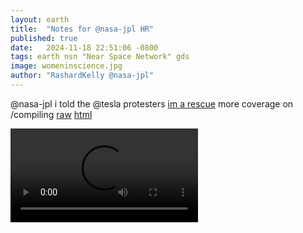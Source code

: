 ```yaml
---
layout: earth
title:  "Notes for @nasa-jpl HR"
published: true
date:   2024-11-18 22:51:06 -0800
tags: earth nsn "Near Space Network" gds 
image: womeninscience.jpg
author: "RashardKelly @nasa-jpl"
---
```



@nasa-jpl i told the @tesla protesters [im a rescue](https://www.facebook.com/CaptainOfJoy/posts/pfbid0yR3CVVro8d6niFWN6Sfuycxc5HzCsvR2GPRU6edxjLNj5aodLoH97URj7rUxgDil) more coverage on /compiling [raw](https://raw.githubusercontent.com/ThakaRashard/rashardmro/refs/heads/master/_posts/2025-03-31-tesla.md) [html](https://thakarashard.github.io/rashardmro/2025/03/31/tesla.html)

<video  controls >
  <source src="https://ia802906.us.archive.org/4/items/download_6287_1754168541/VID_20250803_182611.mp4" type="video/mp4" />
  
  Your browser does not support the video tag.
</video>

<img alt="@nasa-jpl im on, its still helpdesk" src="https://github.com/user-attachments/assets/aa9f59d6-f2bd-46c1-906d-b2d64114c743" />

@newshour [on fb](https://www.facebook.com/permalink.php?story_fbid=pfbid02Mj2X3YrESdYmnHSSHkNUwmLzxTd9bCztmenFWMQFg8he8Z6kzAUQpFSp5AK4aAxel&id=100084464911565)
<iframe src="https://www.facebook.com/plugins/post.php?href=https%3A%2F%2Fwww.facebook.com%2Fpermalink.php%3Fstory_fbid%3Dpfbid02r9E2tyfoZFwGahgRTDQBNsYzdWoMkJaWUA3xRQRQszUVR7XfWK2onAvTLhXkEMoUl%26id%3D100084464911565&show_text=true&width=500" width="500" height="535" style="border:none;overflow:hidden" scrolling="no" frameborder="0" allowfullscreen="true" allow="autoplay; clipboard-write; encrypted-media; picture-in-picture; web-share"></iframe>

<iframe src="https://www.facebook.com/plugins/post.php?href=https%3A%2F%2Fwww.facebook.com%2Fpermalink.php%3Fstory_fbid%3Dpfbid02aGhCfveaAsNhkJfET6aauXstEDGgGyNxBmF3dQJeKyhnACUNQraGfAVCNFZ564c8l%26id%3D100084464911565&show_text=true&width=500" width="500" height="516" style="border:none;overflow:hidden" scrolling="no" frameborder="0" allowfullscreen="true" allow="autoplay; clipboard-write; encrypted-media; picture-in-picture; web-share"></iframe>

[@nasa-jpl @cityoflosangles Veronica/Janet/Karen/Laurie](https://rashardmro.tumblr.com/post/789538237412687872/long-beach-20515424688activeyour-current) this is my work log for [thakarashard.github.io](https://thakarashard.github.io/) i have a blank year because i was using the account [ricothaka](https://archive.org/details/screen-recording-2025-05-10-11.47.48-am) to work from 
@podaac i have the evidence vid that i was working here [ricothaka on x . . .- archive.org](https://archive.org/details/screen-recording-2025-05-10-11.47.48-am)

<img alt="image" src="https://github.com/user-attachments/assets/88c09bfe-0596-4022-9b36-2d0f07424e6d" />

<img  alt="468326575-88c09bfe-0596-4022-9b36-2d0f07424e6d" src="https://github.com/user-attachments/assets/2215733b-c77b-4286-9032-1dced8216834" />

 <div class="tumblr-post" data-href="https://embed.tumblr.com/embed/post/w1-4nQbFNq_M02iOR1eYKg/789538237412687872" data-did="b646041a66ccd8a110d8b56304b033786d760594"><a href="https://rashardmro.tumblr.com/post/789538237412687872/long-beach-20515424688activeyour-current">https://rashardmro.tumblr.com/post/789538237412687872/long-beach-20515424688activeyour-current</a></div>  <script async src="https://assets.tumblr.com/post.js"></script>
 

<iframe src="https://www.facebook.com/plugins/post.php?href=https%3A%2F%2Fwww.facebook.com%2Fpermalink.php%3Fstory_fbid%3Dpfbid0yuVME9zLWRVyabRtgR93KFLcQWafv13Md4amSyPsRr4m8gdxsozVX4AuL1GR8ENFl%26id%3D100084464911565&show_text=true&width=500" width="500" height="597" style="border:none;overflow:hidden" scrolling="no" frameborder="0" allowfullscreen="true" allow="autoplay; clipboard-write; encrypted-media; picture-in-picture; web-share"></iframe>



<iframe width="560" height="315" src="https://www.youtube.com/embed/3cd34xq0wNw?si=-Ilm7GcaMbYCasDI" title="YouTube video player" frameborder="0" allow="accelerometer; autoplay; clipboard-write; encrypted-media; gyroscope; picture-in-picture; web-share" referrerpolicy="strict-origin-when-cross-origin" allowfullscreen></iframe>

[The DoD Cyber Workforce Framework (DCWF)](https://dodcio.defense.gov/Cyber-Workforce/DCWF/) @nasa @nasa-jpl @cityoflosangeles @stateofcalifornia The DoD Cyber Workforce Framework establishes the DoD’s authoritative lexicon based on the work an individual is performing, not their position titles, occupational series, or designator. [ReadMore](https://public.cyber.mil/wid/dcwf/) @facebook @meta [here is the directive to patch today](https://www.esd.whs.mil/Portals/54/Documents/DD/issuances/dodi/851001p.pdf) @blackgirlscode [SHARe DOD INSTRUCTION 8510.01 RISK MANAGEMENT FRAMEWORK FOR DOD SYSTEMS](https://www.esd.whs.mil/Portals/54/Documents/DD/issuances/dodi/851001p.pdf) 

### Related Tweets
- [#its_Rashard iSigned up for the #ECOSTRESS_WORKSHOP #NASAJPL PasadenaFD](https://x.com/RicoThaka/status/1835051975114998091)
- [#Akire Uhave #FaceToFaceHistory with @B2K @marqueshouston!he works for 911LAPD today](https://x.com/MooNLOVER404/status/1834654762064863649) I wrote @normani a mushy note an #the_nigga_forced_me_to submit a #FingerPrint! and called me #Transient! *there was twitter rhythm in the detainiment*
[@uspto those #Perl sites are blocked  @LAPublicLibrary http://appft.uspto.gov and http://pdfaiw.uspto.gov @esa @nickyjenner1 @nasamars #Help #XML](https://x.com/MooNLOVER404/status/1834668119840981019)
[Ms Karen Bass I got the Covid Patents from pdfaiw.uspto.gov](https://x.com/RicoThaka/status/1833658284961882433)
[My History NASAJPL+JEHOVAHSWiTNESSES](https://x.com/MooNLOVER404/status/1740842550393712971)
[VanishingFamily](https://x.com/MooNLOVER404/status/1740840534099525978)
[NASAJPL on HOLLYWOOD WALK OF FAME](https://x.com/MooNLOVER404/status/1761520866612187488)
[Rumatoid Authritis ,,, is it Chemwar?](https://x.com/RicoThaka/status/1729962943025148011) 
[LA COUNTY MAPPiNG DATA](https://x.com/RicoThaka/status/1832207566585393420)

### History of Los Angeles County, California, with illustrations descriptive of its scenery, residences, fine blocks and manufactories 

[PDF](https://dn720109.ca.archive.org/0/items/historyoflosange00wils/historyoflosange00wils.pdf) 

<iframe src="https://archive.org/embed/historyoflosange00wils" width="560" height="384" frameborder="0" webkitallowfullscreen="true" mozallowfullscreen="true" allowfullscreen></iframe>

@ nasa-jpl i have been sharing this url [https://rashardmro.github.io/](https://rashardmro.github.io/) as my [@LinkedIn](https://www.linkedin-status.com/), its just too disrespecful [@whitehouse](https://www.whitehouse.gov/news/) when i got into the relationship with the girl who is [The Teacher](https://www.youtube.com/watch?v=CiU3vIEdRMI&ab_channel=SaturdayNightLive) in that snl skit sister or whatever started raiding my fridge and my bed linkdin collapsed! I started getting thrown in the mental hospital in georgia an linkedin got status like [@github](https://www.githubstatus.com/) so since we all monitor things [like that](https://www.earthdata.nasa.gov/data/alerts-outages) . . .
[Georgia Gateway](https://m.gateway.ga.gov/home)
[Gateway Behavioral Health Crisis Center - https://gatewaycsb.org/](https://gatewaycsb.org/)
![image](https://github.com/user-attachments/assets/27b654db-df14-484d-8854-d210589a8d54)

![image](https://github.com/user-attachments/assets/a1c5fcc8-0c17-4cbe-a918-dc8a293a87de)

# Pair released after shooting near Georgia Regional Hospital @ajc
By [`Asia Simone Burns`](https://www.ajc.com/staff/asia-simone-burns/)
@blackgirlscode [![Twitter Follow](https://img.shields.io/badge/Social-@blackgirlscode__-blue?style=social&logo=X)](https://twitter.com/blackgirlscode) [![Twitter Follow](https://img.shields.io/badge/Social-@NASAJPL__-blue?style=social&logo=X)](https://twitter.com/NASAJPL) [![Twitter Follow](https://img.shields.io/badge/Social-@Asia_EyeCandii__-blue?style=social&logo=X)](https://twitter.com/Asia_EyeCandii) [![Twitter Follow](https://img.shields.io/badge/Social-@ajc__-blue?style=social&logo=X)](https://twitter.com/ajc)
Two bail bondsmen are free after an incident near Georgia Regional Hospital in DeKalb County, police confirmed to AJC.com.[Read @ajc](https://www.ajc.com/news/breaking-news/breaking-bounty-hunters-custody-after-shooting-near-georgia-regional-hospital/8S3qtvGjisoxl63ubxq7aN/)

![image](https://github.com/user-attachments/assets/bd442f11-5dfb-4274-b269-c2d2e0f2149b)

~ [ Division of Behavioral Health manages programs and services delivered by DBHDD’s community-based behavioral health providers for timely access to high-quality behavioral health treatment and support services. @nasa-jpl @whitehouse @nasa @blackgirlscode](https://dbhdd.georgia.gov/be-dbhdd)
![https://careers.dbhdd.ga.gov/wp-content/uploads/2025/02/logo.svg](https://careers.dbhdd.ga.gov/wp-content/uploads/2025/02/logo.svg)

## Video: What’s it’s like to report on the scene of Atlanta homicide
[John Spink, Asia Simone Burns and Tyson A. Horne](https://www.ajc.com/news/crime/video-whats-its-like-to-report-on-the-scene-of-atlanta-homicides/UGMIXINKNRHRTE6Y5A2FBMOSX4/)

# TamronHAllEmbed letter @nasa-jpl @w3c
[SHaaDiThakaRashardRiCoTHakA - https://thakarashard.github.io/](https://thakarashard.github.io/) i asked her to check out embedding [i made a pen on @codepen](https://codepen.io/thakarashard/pen/EajrepQ)
![image](https://github.com/user-attachments/assets/a9db042b-cf94-452a-8190-feae2bdf20eb)

<p class="codepen" data-height="300" data-theme-id="dark" data-default-tab="html,result" data-slug-hash="EajrepQ" data-pen-title="tupperwareCol_6/20/2025" data-preview="true" data-user="thakarashard" style="height: 300px; box-sizing: border-box; display: flex; align-items: center; justify-content: center; border: 2px solid; margin: 1em 0; padding: 1em;">
  <span>See the Pen <a href="https://codepen.io/thakarashard/pen/EajrepQ">
  tupperwareCol_6/20/2025</a> by ThakaRashard (<a href="https://codepen.io/thakarashard">@thakarashard</a>)
  on <a href="https://codepen.io">CodePen</a>.</span>
</p>

<script async src="https://public.codepenassets.com/embed/index.js"></script>

![image](https://github.com/user-attachments/assets/a4964b6c-8be0-4a48-aa00-3df0c48d6301)


@stateofcalifornia @cityoflosangeles @whitehouse
### Corals Birthday
<iframe src="https://www.facebook.com/plugins/video.php?height=316&href=https%3A%2F%2Fwww.facebook.com%2FCaptainOfJoy%2Fvideos%2F1817758251719157%2F&show_text=true&width=560&t=0" width="560" height="431" style="border:none;overflow:hidden" scrolling="no" frameborder="0" allowfullscreen="true" allow="autoplay; clipboard-write; encrypted-media; picture-in-picture; web-share" allowFullScreen="true"></iframe>
<blockquote class="twitter-tweet" data-media-max-width="560"><p lang="en" dir="ltr">Earth &gt;&gt; &lt;&lt; Psyche<br><br>DSOC, a tech demo on <a href="https://twitter.com/hashtag/MissionToPsyche?src=hash&amp;ref_src=twsrc%5Etfw">#MissionToPsyche</a>, works so well that it has graduated from sending pre-loaded test data (remember Taters the laser cat?) to transmitting actual spacecraft telemetry: <a href="https://t.co/Ly6pzLKryY">https://t.co/Ly6pzLKryY</a> <a href="https://t.co/nNUewrYXIr">pic.twitter.com/nNUewrYXIr</a></p>&mdash; NASA JPL (@NASAJPL) <a href="https://twitter.com/NASAJPL/status/1783552992970699171?ref_src=twsrc%5Etfw">April 25, 2024</a></blockquote> <script async src="https://platform.twitter.com/widgets.js" charset="utf-8"></script>
<iframe src="https://www.facebook.com/plugins/post.php?href=https%3A%2F%2Fwww.facebook.com%2Fpermalink.php%3Fstory_fbid%3Dpfbid02iPM9McWT1JsHyAf8B6Qch1Ax7VoZB1UnkUusmTdrwVP19K8966ub7gVjdMVMfgCPl%26id%3D100084464911565&show_text=true&width=500" width="500" height="0" style="border:none;overflow:hidden" scrolling="no" frameborder="0" allowfullscreen="true" allow="autoplay; clipboard-write; encrypted-media; picture-in-picture; web-share"></iframe>
<iframe src="https://www.facebook.com/plugins/post.php?href=https%3A%2F%2Fwww.facebook.com%2Fpermalink.php%3Fstory_fbid%3Dpfbid0QwJGwUe3PxfsZCWdgz9x44RtERmubdW4H6Pu5Avu545c9BHiauL8JDqqm7e6i2r7l%26id%3D100084464911565&show_text=true&width=500" width="500" height="281" style="border:none;overflow:hidden" scrolling="no" frameborder="0" allowfullscreen="true" allow="autoplay; clipboard-write; encrypted-media; picture-in-picture; web-share"></iframe>
<iframe width="560" height="315" src="https://www.youtube.com/embed/Ii8ItlirOz4?si=egwi7ePFDJA1GUbL" title="YouTube video player" frameborder="0" allow="accelerometer; autoplay; clipboard-write; encrypted-media; gyroscope; picture-in-picture; web-share" referrerpolicy="strict-origin-when-cross-origin" allowfullscreen></iframe>
<iframe src="https://archive.org/embed/screen-recording-2025-05-20-7.27.23-pm" width="640" height="480" frameborder="0" webkitallowfullscreen="true" mozallowfullscreen="true" allowfullscreen></iframe>
<iframe src="https://www.facebook.com/plugins/post.php?href=https%3A%2F%2Fwww.facebook.com%2Fpermalink.php%3Fstory_fbid%3Dpfbid023tsgdSaRS8PLbPFemn5qSX7jb15U4hZm6tFSQAhsBgiFZ68y7kA7uHohXvDoWkHQl%26id%3D100084464911565&show_text=true&width=500" width="500" height="411" style="border:none;overflow:hidden" scrolling="no" frameborder="0" allowfullscreen="true" allow="autoplay; clipboard-write; encrypted-media; picture-in-picture; web-share"></iframe>
<iframe src="https://www.facebook.com/plugins/post.php?href=https%3A%2F%2Fwww.facebook.com%2Fpermalink.php%3Fstory_fbid%3Dpfbid0GiADU2ChM85uGZiCJ5TmTztVnwbbbE48xa6dqQMMaeZ48miuaq2BPigxtu3HMsx7l%26id%3D100084464911565&show_text=true&width=500" width="500" height="0" style="border:none;overflow:hidden" scrolling="no" frameborder="0" allowfullscreen="true" allow="autoplay; clipboard-write; encrypted-media; picture-in-picture; web-share"></iframe>
# _Mary J. Blige - Sincerity (feat. DMX & Nas)_ 
<iframe width="560" height="315" src="https://www.youtube.com/embed/b0PhxOv_8D0?si=SPCZ8E79-hWNfuxK" title="YouTube video player" frameborder="0" allow="accelerometer; autoplay; clipboard-write; encrypted-media; gyroscope; picture-in-picture; web-share" referrerpolicy="strict-origin-when-cross-origin" allowfullscreen></iframe>


# @nasa-jpl @nasa 
I really want someone with a sincere desire to clear trauma to listen to [Oj Da Juiceman](https://www.tiktok.com/discover/oj-da-juiceman-freestyle-xxl) in this era to see how the enviroment can make me run behind on taking care of duties at the lab and y taking care of coral was the umber one priority when [erika](https://www.essence.com/news/erika-renee-johnson-kelly-found-georgia/#:~:text=Erika%20Renee%20Johnson%20Kelly%20has%20been%20found%20safe%2C%20a%20spokesperson,was%20located%20in%20Canton%2C%20Georgia.) went nuts with those [artists and ball players](https://www.instagram.com/reel/CxwJg_YA6-a/), he still talked to me, he might be nas brother, Either way you will enjoy your next trip to [Fernbank alot more](https://www.fernbankmuseum.org/) and help us heal the city, even if i made the comment at griffith about it dissolving, thats the crime, theres a healthy population that honestly need guidance. Jehovahs Witnesses like a lot of ppl from religion have nothing to do now bc they were loyal and the Laity was [corrupt](https://girlsunited.essence.com/feedback/news/latto-receives-key-to-the-city/) across all faiths. 
-rashard
[Gutter ft OJ Da Juiceman "Right Hand Cooking"](https://www.youtube.com/watch?v=ii_vJls8FgE&ab_channel=zaytovenbeatz)
![image](https://github.com/user-attachments/assets/c3979001-0504-4ae9-b1a2-a4b8b1c31c38) [OJ Da Juiceman - Frank Sinatra](https://youtu.be/XCz2BhlS1YM) [Retail developer looking to turn North DeKalb Mall into massive mixed use development](https://www.youtube.com/watch?v=uGc0kykQcZU&ab_channel=11Alive) [Triple shooting at DeKalb County strip mall](https://www.youtube.com/watch?v=q4fRn6v_vVM&ab_channel=FOX5Atlanta) [Crews tear down North DeKalb Mall to make way for new mixed-use development @blackgirlscode](https://youtu.be/hlQQqfc21YY)

<iframe src="https://archive.org/embed/DJ_Scream_and_OJ_Da_Juiceman_-_Alaska_N_Atlanta_3-2021" width="500" height="30" frameborder="0" webkitallowfullscreen="true" mozallowfullscreen="true" allowfullscreen></iframe>

<iframe width="560" height="315" src="https://www.youtube.com/embed/Qf46uyMoFuY?si=eVOai3jcu9phpA8L" title="YouTube video player" frameborder="0" allow="accelerometer; autoplay; clipboard-write; encrypted-media; gyroscope; picture-in-picture; web-share" referrerpolicy="strict-origin-when-cross-origin" allowfullscreen></iframe>

# PLANET MARS
[NAsaGLNN](https://archive.org/details/C-1997-2554)
![image](https://github.com/user-attachments/assets/c41fee6e-6d7e-48bf-b8dc-ef3f954bdb35)

# Longtime Southern California NASA engineer, space mission manager dies at 92 [![Twitter Follow](https://img.shields.io/badge/Social-@KTLA__-blue?style=social&logo=X)](https://twitter.com/@KTLA)
[wiki](https://en.wikipedia.org/wiki/John_R._Casani) : [Talk @whitehouse @nasa @nasa-jpl](https://en.wikipedia.org/wiki/Talk:John_R._Casani) : [NASAWATCH.cOm John Casani (Update)](https://nasawatch.com/personnel-news/john-casani/)
John R. Casani, a longtime Jet Propulsion Laboratory engineer, project manager and researcher, died at the age of 92 last week. 

Casani served a central role in many of NASA’s historic deep space missions, the space agency said in a statement.  

Born in Philadelphia in 1932, Casani studied electrical engineering at the University of Pennsylvania and worked at an Air Force research lab before he moved to SoCal to work at the Jet Propulsion Laboratory (JPL), located on the Caltech campus in Pasadena, way back in 1956, two years before NASA itself was formed. 

He went on to become an engineer on some of America’s earliest spacecraft after initially working on missiles. He worked on the design team for the Ranger and Mariner series of spacecraft and was a payload engineer on Pioneer 3 and 4 – NASA’s first two missions to the moon; he was tasked with the very important job of carrying each of the 20-inch probes in a suitcase from JPL to the launch site in Cape Canaveral, Florida, where he installed them in the rocket’s nose cone.

By the time the mid 1960s rolled around, Casani had established himself as a “meticulous” worker and started working on the design team for the Mariner project. Shortly after, he helped lead NASA’s flagship mission to the outer planets and beyond: Voyager, which is still active today. 

“He not only led the mission from clean room to space, he was first to envision attaching a message representing humanity to any alien civilization that might encounter humanity’s first interstellar emissaries,” NASA’s statement reads.

Casani presented that idea to famed astronomer Carl Sagan, who ended up making the “Golden Record,” a 12-inch gold-plated copper disk containing sounds and images selected to portray the diversity of life and culture on earth, according to NASA.  

Voyager 1 and 2 both launched in 1977, meaning that Casani – described as “an engineer’s engineer” — was quickly shuttled to the Galileo team, the first mission to orbit a gas giant planet. He led the project from inception to assembly while navigating several attempts by Congress to end the project.

After leading Galileo for 11 years, Casani became a deputy assistant laboratory director for flight projects in 1988 before being promoted just over a year later to serve as project manager of Cassini, which was NASA’s flagship mission to orbit Saturn. He was then named as JPL’s first chief engineer in 1994, a role in which he served for five years before retiring, temporarily. 

In retirement, Casani served on several committees and helped conduct investigations into the Mars Climate Orbiter and Mars Polar Lander failures. He also led the James Webb Space Telescope Independent Comprehensive Review Panel.

By 2003, however, Casani was back at JPL serving as project manager for Project Prometheus, which was the first attempt at nuclear-powered systems for long-range missions. The project was canceled in 2005.  

After the cancelation of Prometheus, Casani was appointed as the manager of the Institutional Special Projects Office at JPL, which was a position he held until his second retirement in 2012.

“[John’s] work helped advance NASA spacecraft in areas including mechanical technology, system design and integration, software and deep space communication,” NASA’s statement reads. “No less demanding were the management challenges of these multifaceted missions, which led to innovations still in use today.” 

Charles Elachi, the JPL director from 2001 through 2016, said Casani “reflected the true spirit of JPL.” 

“He was bold, innovative, visionary and welcoming,” Elachi said in the NASA statement. “He was an undisputed leader with an upbeat, fun attitude and left an indelible mark on the laboratory and NASA. I am proud to have called him a friend.”

Deputies find pair of burglars inside San Bernardino County home
In addition to his impressive résumé, Casani received many awards throughout his long career, including NASA’s Exceptional Achievement Medal and the Air and Space Museum Trophy for Lifetime Achievement. He also received an honorary doctorate from the Sapienza University of Rome.

The 92-year-old, who died Thursday, is survived by his wife of 39 years, Lynn, and their five sons. A cause of death was not revealed. 

[10 Who Made a Difference in Space: John Casani, Chairman, JWST Independent Comprehensive Review Panel - SpaceNews.CoM](https://spacenews.com/10-who-made-difference-space-john-casani-chairman-jwst-independent-comprehensive-review/)
[Lynn Casani Obituary](https://www.legacy.com/us/obituaries/latimes/name/lynn-casani-obituary?id=23717109)


[![Twitter Follow](https://img.shields.io/badge/Social-@VeronicaMcG__-blue?style=social&logo=X)](https://twitter.com/@VeronicaMcG) [![Twitter Follow](https://img.shields.io/badge/Social-@LADWP__-blue?style=social&logo=X)](https://twitter.com/@LADWP)  [![Twitter Follow](https://img.shields.io/badge/Social-@LaurieofMars__-blue?style=social&logo=X)](https://twitter.com/@LaurieofMars) [![Twitter Follow](https://img.shields.io/badge/Social-@RepKarenBass__-blue?style=social&logo=X)](https://twitter.com/@RepKarenBass)

![image](https://github.com/user-attachments/assets/cb11018f-1ca8-4dfa-946b-e9408f45ae0c)

[Celebrating Women in Science](https://www.jpl.nasa.gov/edu/news/celebrating-women-in-science/)
[ADULT_ENTERTAiNMENT_LAW:LOSANGELES](https://archive.org/details/image-1-01) [PDF](https://archive.org/download/image_20250428_2325/1_adult_EntertainmentZoning_LOS_ANGELES.pdf)
@nasa @whitehouse @nasa-jpl @cityoflosangeles @stateofcalifornia @blackgirlscode hi @bbc

<iframe src="https://archive.org/embed/image-1-01" width="560" height="384" frameborder="0" webkitallowfullscreen="true" mozallowfullscreen="true" allowfullscreen></iframe>

![Women In Science @blackgirlscode @nasa-jpl](https://d2pn8kiwq2w21t.cloudfront.net/images/womeninscience.width-1024.jpg)

Women working in science, technology, engineering and mathematics at NASA's Jet Propulsion Laboratory pose for a photo in mission control in honor of Women in Science Day. Credit: [NASA](https://archive.org/details/nasa-documentaries)/[JPL](https://ktla.com/news/local-news/longtime-southern-california-nasa-engineer-space-mission-manager-dies-at-92/)-Caltech - [Celebrating Women in Science](https://www.jpl.nasa.gov/edu/news/celebrating-women-in-science/)

<blockquote class="reddit-embed-bq" style="height:316px" data-embed-height="316"><a href="https://www.reddit.com/r/AskLosAngeles/comments/1ljh3vt/whats_your_la_hidden_gems/">What’s YOUR LA hidden gems?</a><br> by<a href="https://www.reddit.com/user/mariapuffs/">u/mariapuffs</a> in<a href="https://www.reddit.com/r/AskLosAngeles/">AskLosAngeles</a></blockquote><script async="" src="https://embed.reddit.com/widgets.js" charset="UTF-8"></script>

Officially named the Mark Bixby Memorial Bicycle Pedestrian Path, the route offers spectacular views of the San Pedro Bay, the Port of Long Beach and much of the city's coastline. At its crest, the Bixby Path reaches a height of 205 feet above the water. [visit](https://newgdbridge.com/about-the-bridge/mark-bixby-memorial-bicycle-pedestrian-path/#:~:text=Officially%20named%20the%20Mark%20Bixby,205%20feet%20above%20the%20water.) [@reddit - reply](https://www.reddit.com/r/AskLosAngeles/comments/1ljh3vt/comment/mzk4ted/?utm_source=share&utm_medium=web3x&utm_name=web3xcss&utm_term=1&utm_content=share_button)

# [Mary J Blige](https://www.youtube.com/watch?v=WER5Q1ZoYms&themeRefresh=1)* – Strength Of A Woman: `U + Me` [DiSCOGS](https://www.discogs.com/master/1172926-Mary-J-Blige-Strength-Of-A-Woman)
<iframe width="100%" height="300" scrolling="no" frameborder="no" allow="autoplay" src="https://w.soundcloud.com/player/?url=https%3A//api.soundcloud.com/tracks/307011498&color=%23ff5500&auto_play=false&hide_related=false&show_comments=true&show_user=true&show_reposts=false&show_teaser=true&visual=true"></iframe><div style="font-size: 10px; color: #cccccc;line-break: anywhere;word-break: normal;overflow: hidden;white-space: nowrap;text-overflow: ellipsis; font-family: Interstate,Lucida Grande,Lucida Sans Unicode,Lucida Sans,Garuda,Verdana,Tahoma,sans-serif;font-weight: 100;"><a href="https://soundcloud.com/officialmaryjblige" title="MaryJBlige" target="_blank" style="color: #cccccc; text-decoration: none;">MaryJBlige</a> · <a href="https://soundcloud.com/officialmaryjblige/u-me-love-lesson" title="U + Me (Love Lesson)" target="_blank" style="color: #cccccc; text-decoration: none;">U + Me (Love Lesson)</a></div>

<blockquote class="twitter-tweet"><p lang="en" dir="ltr">y fancy, not nusing <a href="https://twitter.com/hashtag/WORLDViEW?src=hash&amp;ref_src=twsrc%5Etfw">#WORLDViEW</a> or did u ? im locked out of my main <a href="https://twitter.com/github?ref_src=twsrc%5Etfw">@github</a> account. <a href="https://twitter.com/hashtag/dr_TYSON?src=hash&amp;ref_src=twsrc%5Etfw">#dr_TYSON</a> my blogs are software <a href="https://twitter.com/OlaKaellenius?ref_src=twsrc%5Etfw">@OlaKaellenius</a> <a href="https://twitter.com/hashtag/LongBeachCrew?src=hash&amp;ref_src=twsrc%5Etfw">#LongBeachCrew</a> was looking for <a href="https://twitter.com/hashtag/uXui_help?src=hash&amp;ref_src=twsrc%5Etfw">#uXui_help</a> n this day <a href="https://twitter.com/hashtag/HTML5?src=hash&amp;ref_src=twsrc%5Etfw">#HTML5</a> does everything i need to submit samples*@NASAJPL <a href="https://t.co/kkEtDT2F8s">https://t.co/kkEtDT2F8s</a> mean <a href="https://twitter.com/OSHA_DOL?ref_src=twsrc%5Etfw">@OSHA_DOL</a> <a href="https://t.co/u65IFuFppJ">pic.twitter.com/u65IFuFppJ</a></p>&mdash; ricoThaka (@RicoThaka) <a href="https://twitter.com/RicoThaka/status/1919806193117303096?ref_src=twsrc%5Etfw">May 6, 2025</a></blockquote> <script async src="https://platform.twitter.com/widgets.js" charset="utf-8"></script>
![mars-viking](https://pbs.twimg.com/media/GqI5dxPacAAwtr0?format=jpg&name=large)
[RelatedTweet](https://x.com/RicoThaka/status/1919159932932207004) [GE_AEROSPACE_MOONTEAM](https://x.com/RicoThaka/status/1919163940157763864)
<blockquote class="twitter-tweet"><p lang="en" dir="ltr"><a href="https://t.co/Wd47CNYSM7">https://t.co/Wd47CNYSM7</a> <a href="https://twitter.com/hashtag/jobopportunities?src=hash&amp;ref_src=twsrc%5Etfw">#jobopportunities</a> <a href="https://twitter.com/NASAJPL?ref_src=twsrc%5Etfw">@NASAJPL</a> <a href="https://twitter.com/NASAMars?ref_src=twsrc%5Etfw">@NASAMars</a> <a href="https://twitter.com/VeronicaMcG?ref_src=twsrc%5Etfw">@VeronicaMcG</a> *@6gems <a href="https://twitter.com/BlackGirlsCode?ref_src=twsrc%5Etfw">@BlackGirlsCode</a> <a href="https://t.co/WRwpI5n4Eo">https://t.co/WRwpI5n4Eo</a> Harbor Commission <a href="https://twitter.com/portoflongbeach?ref_src=twsrc%5Etfw">@portoflongbeach</a> plz dont be offened, the lab got hurt from a pornoCrisis <a href="https://twitter.com/CountyofLA?ref_src=twsrc%5Etfw">@CountyofLA</a> an we got backlogs <a href="https://twitter.com/NASAClimate?ref_src=twsrc%5Etfw">@NASAClimate</a> <a href="https://twitter.com/KamalaHarris?ref_src=twsrc%5Etfw">@KamalaHarris</a> <a href="https://t.co/Vp98Sm5azr">pic.twitter.com/Vp98Sm5azr</a></p>&mdash; ricoThaka (@RicoThaka) <a href="https://twitter.com/RicoThaka/status/1919808543781175404?ref_src=twsrc%5Etfw">May 6, 2025</a></blockquote> <script async src="https://platform.twitter.com/widgets.js" charset="utf-8"></script>

<blockquote class="twitter-tweet"><p lang="en" dir="ltr"><a href="https://t.co/vg1BXXdOyF">https://t.co/vg1BXXdOyF</a> <a href="https://twitter.com/hashtag/GOOGLEiO?src=hash&amp;ref_src=twsrc%5Etfw">#GOOGLEiO</a>-<a href="https://twitter.com/hashtag/Rashards_REGiSTRATiON?src=hash&amp;ref_src=twsrc%5Etfw">#Rashards_REGiSTRATiON</a> <a href="https://twitter.com/NASAEarthData?ref_src=twsrc%5Etfw">@NASAEarthData</a> <a href="https://twitter.com/NASAMars?ref_src=twsrc%5Etfw">@NASAMars</a> <a href="https://twitter.com/NASAPersevere?ref_src=twsrc%5Etfw">@NASAPersevere</a> <a href="https://twitter.com/NASAJuno?ref_src=twsrc%5Etfw">@nasajuno</a><a href="https://twitter.com/CountyofLA?ref_src=twsrc%5Etfw">@CountyofLA</a> - <a href="https://twitter.com/VeronicaMcG?ref_src=twsrc%5Etfw">@VeronicaMcG</a> I got a nother woman to mention but I cant remember, I hope I&#39;m not bugging you! <a href="https://t.co/uPANeEqZm5">pic.twitter.com/uPANeEqZm5</a></p>&mdash; ricoThaka (@RicoThaka) <a href="https://twitter.com/RicoThaka/status/1917399309156602353?ref_src=twsrc%5Etfw">April 30, 2025</a></blockquote> <script async src="https://platform.twitter.com/widgets.js" charset="utf-8"></script>
<blockquote class="twitter-tweet"><p lang="en" dir="ltr"><a href="https://t.co/ZafRaleigD">https://t.co/ZafRaleigD</a> <a href="https://twitter.com/hashtag/atlantaGraffiti?src=hash&amp;ref_src=twsrc%5Etfw">#atlantaGraffiti</a> <a href="https://twitter.com/KarenBassLA?ref_src=twsrc%5Etfw">@KarenBassLA</a> <a href="https://twitter.com/maejemison?ref_src=twsrc%5Etfw">@maejemison</a> <a href="https://twitter.com/KeishaBottoms?ref_src=twsrc%5Etfw">@KeishaBottoms</a> I got blocked by a tvshow <a href="https://twitter.com/HollywoodFoodCo?ref_src=twsrc%5Etfw">@HollywoodFoodCo</a> I did not know they was mad like that ... <a href="https://twitter.com/hashtag/crackers?src=hash&amp;ref_src=twsrc%5Etfw">#crackers</a> ? <a href="https://t.co/a4FzplzIwu">pic.twitter.com/a4FzplzIwu</a></p>&mdash; ricoThaka (@RicoThaka) <a href="https://twitter.com/RicoThaka/status/1916987847611191339?ref_src=twsrc%5Etfw">April 28, 2025</a></blockquote> <script async src="https://platform.twitter.com/widgets.js" charset="utf-8"></script>
<blockquote class="twitter-tweet"><p lang="en" dir="ltr"><a href="https://twitter.com/NaginCox?ref_src=twsrc%5Etfw">@NaginCox</a> idk how to get these <a href="https://twitter.com/hashtag/datavolumes?src=hash&amp;ref_src=twsrc%5Etfw">#datavolumes</a> updated <a href="https://t.co/5MZizVzeDT">https://t.co/5MZizVzeDT</a> <a href="https://t.co/DQNaxlvzVk">https://t.co/DQNaxlvzVk</a>* <a href="https://twitter.com/JenSiebelNewsom?ref_src=twsrc%5Etfw">@JenSiebelNewsom</a> <a href="https://twitter.com/TheView?ref_src=twsrc%5Etfw">@TheView</a> <a href="https://twitter.com/GDLA?ref_src=twsrc%5Etfw">@GDLA</a> <a href="https://t.co/IXlBPIkecv">pic.twitter.com/IXlBPIkecv</a></p>&mdash; ricoThaka (@RicoThaka) <a href="https://twitter.com/RicoThaka/status/1916242094139863077?ref_src=twsrc%5Etfw">April 26, 2025</a></blockquote> <script async src="https://platform.twitter.com/widgets.js" charset="utf-8"></script>

# Little Orphan Annie (1932)
<iframe src="https://archive.org/embed/vts-01-1_20240123" width="640" height="480" frameborder="0" webkitallowfullscreen="true" mozallowfullscreen="true" allowfullscreen></iframe>

[Cam'Ron - I Hate My Job](https://www.youtube.com/watch?v=uSXWx49aXxE)


# Hollywood
error message @nasa-jpl `https://www.jpl.nasa.gov/missions/deep-space-optical-communications-dsoc/`
500 [NETWORK ERROR]: SERVERERROR: RESPONSE NOT SUCCESSFUL: RECEIVED STATUS CODE 500. ROUTE: /MISSIONS/DEEP-SPACE-OPTICAL-COMMUNICATIONS-DSOC/
JPL is good at discovering the undiscovered, and you've done the same. This error means that our server couldn’t find the page you requested. Please check if you typed the correct URL or you can reload the page. @StateOfCalifornia @CityOfLosAngeles
![opps_404-JPL](https://www.jpl.nasa.gov/_nuxt/Oops-galaxy.Dbo3FY1T.jpg)


<blockquote class="twitter-tweet"><p lang="en" dir="ltr"><a href="https://twitter.com/NASASCaN?ref_src=twsrc%5Etfw">@NASASCaN</a> <a href="https://twitter.com/elonmusk?ref_src=twsrc%5Etfw">@elonmusk</a> <a href="https://twitter.com/hashtag/DOGE?src=hash&amp;ref_src=twsrc%5Etfw">#DOGE</a> <a href="https://t.co/YLw14G6Acc">https://t.co/YLw14G6Acc</a> <a href="https://t.co/oObKUwiqbC">https://t.co/oObKUwiqbC</a> <a href="https://t.co/cvmmvybpVk">https://t.co/cvmmvybpVk</a> <a href="https://twitter.com/IvankaTrump?ref_src=twsrc%5Etfw">@IvankaTrump</a> idk what happend to recall bu <a href="https://twitter.com/ashraenews?ref_src=twsrc%5Etfw">@ashraenews</a> is in the building now, thats where <a href="https://twitter.com/Fiserv?ref_src=twsrc%5Etfw">@Fiserv</a> stored <a href="https://twitter.com/hashtag/BankData?src=hash&amp;ref_src=twsrc%5Etfw">#BankData</a> - <a href="https://twitter.com/IronMountain?ref_src=twsrc%5Etfw">@IronMountain</a> <a href="https://twitter.com/RepKarenBass?ref_src=twsrc%5Etfw">@RepKarenBass</a> <a href="https://t.co/ck3Pd9bP7v">https://t.co/ck3Pd9bP7v</a> <a href="https://twitter.com/SecDef?ref_src=twsrc%5Etfw">@SecDef</a> <a href="https://t.co/dlipd8olnx">pic.twitter.com/dlipd8olnx</a></p>&mdash; ricoThaka (@RicoThaka) <a href="https://twitter.com/RicoThaka/status/1917276119218413987?ref_src=twsrc%5Etfw">April 29, 2025</a></blockquote> <script async src="https://platform.twitter.com/widgets.js" charset="utf-8"></script>

[ESTABLISHING AND IMPLEMENTING THE PRESIDENT’S “DEPARTMENT OF GOVERNMENT EFFICIENCY” -@whitehouse .gov](https://www.whitehouse.gov/presidential-actions/2025/01/establishing-and-implementing-the-presidents-department-of-government-efficiency/) Sec. 4.  [Modernizing](https://trello.com/b/FWO7m3St/rashardmro) Federal [Technology](https://jupyter.org/) and [Software](https://jekyllrb.com/)
[M_R_O_NOTES on Dev `ricothaka/Rashard-MRO`](https://thakarashard.github.io/ricothaka/Rashard-MRO) 
![RASHARD DOING URBAN ART FOR @mercedesBenz](https://pbs.twimg.com/media/GUkWbGTbkAAgrya?format=jpg&name=medium)
@RepKarenBass #imstillinjured and @jopsempi has this documentary with #ReBranded @nasa ! and I'm running for my life @nasajpl !@EastLALASD please help iron out my #LibraryPRivledges @normani a stripper here and I'm being hurt and cant work bc #idontlikePorn

 ![NASAinDUSTRY](https://pbs.twimg.com/media/GVNzAaGbQAAwAfi?format=jpg&name=large)

# RE: AtlantaGraffiti @nasa @whitehouse @nasa-jpl @blackgirlscode
please look over this page [GraffShit](https://ricothaka.github.io/GraffShit) on my dev account [RicoThaka](https://github.com/ricothaka) i dont think i did anything deserving of  ticket! 

![RashardiMANKelly_Writes_TUCK_someTimestokeep up with friends](https://pbs.twimg.com/media/GYRLYbVagAAWViB?format=jpg&name=large)
![Me in east atlanta](https://pbs.twimg.com/media/Go7aAVNb0AA-OMQ?format=jpg&name=large)
![DojaCat as in the dance class](https://pbs.twimg.com/media/GXtGFVgakAEotID?format=jpg&name=large) [RELATEDTWEET](https://x.com/MooNLOVER404/status/1836138373297418476)

# COMPENSATION PLAN FOR DEPARTMENT OF WATER AND POWER
  [![Twitter Follow](https://img.shields.io/badge/Social-@VeronicaMcG__-blue?style=social&logo=X)](https://twitter.com/@VeronicaMcG) I know u moonlight with [![Twitter Follow](https://img.shields.io/badge/Social-@LADWP__-blue?style=social&logo=X)](https://twitter.com/@LADWP) at time, r u getting your compensation ? [![Twitter Follow](https://img.shields.io/badge/Social-@LaurieofMars__-blue?style=social&logo=X)](https://twitter.com/@LaurieofMars) [![Twitter Follow](https://img.shields.io/badge/Social-@RepKarenBass__-blue?style=social&logo=X)](https://twitter.com/@RepKarenBass)
  [RelatedTweet](https://x.com/RicoThaka/status/1907617772881969497) [FuLL_DoC - Sec. 4.900.1. Adoption of the Compensation Plan for Department of Water and Power.](https://codelibrary.amlegal.com/codes/los_angeles/latest/laac/0-0-0-14141) @CityOfLosAngeles [Welcome to the Los Angeles Aqueduct - Real Time Data](https://wsoweb.ladwp.com/Aqueduct/realtime/norealtime.htm) [Los Angeles River - The Unpredictable! - https://waterandpower.org/](https://waterandpower.org/museum/Los_Angeles_River_The_Unpredictable!.html) [The Key to California’s Survival Is Hidden Underground -wired.com](https://www.wired.com/story/the-key-to-californias-survival-is-hidden-underground/) *WATER IS URBAN*  [The @GitHub Black Market That Helps Coders Cheat the Popularity Contest](https://www.wired.com/story/github-stars-black-market-coders-cheat/)

  <style>


.wp > * {
  border: 1px solid #c9ff23;
  border-radius: 5px;
  padding: 0px;
  flex-basis: 30%;
  flex-shrink:2;
  flex-grow:1;
  overflow: hidden;
  transition: all 300ms ease-in-out;
  
  &:hover {
    flex-grow: 9.3;
    
  }
}


.wp {
  display: flex;
  justify-content: space-evenly;
  flex-flow: row wrap; 
  padding: 15px;
  gap: 5px;
  height: auto;
}

.wp img {
  width: 100%;
}

.wp figcaption {
  background-color: #22222290;
  color: #fff;
  font: bold small sans-serif;
  padding: 3px;
  text-align: center;
}

 
 </style>


<div class="wp" markdown="1">
<figure>
 <a href="https://pbs.twimg.com/media/Gnk4HV9aMAAKD-T?format=jpg&name=large" > 
 <img src="https://pbs.twimg.com/media/Gnk4HV9aMAAKD-T?format=jpg&name=large" alt="Sec. 4.900.1. Adoption of the Compensation Plan for Department of Water and Power." /> </a>
  <figcaption>
  
[![Twitter Follow](https://img.shields.io/badge/Social-@VeronicaMcG__-blue?style=social&logo=X)](https://twitter.com/@VeronicaMcG)
    
</figcaption>
</figure>
  
  <figure>
 <a href="https://media.wired.com/photos/63bf201471c6b526845f1640/master/w_1600,c_limit/Floodwaters_CA_NOAA_NASA_report_Science_GettyImages-1246020220.jpg" > 
 <img src="https://media.wired.com/photos/63bf201471c6b526845f1640/master/w_1600,c_limit/Floodwaters_CA_NOAA_NASA_report_Science_GettyImages-1246020220.jpg" alt="Title added by Ord. No. 150,957, Eff. 6-13-78, Oper. 4-17-78" /> </a>
  <figcaption> 

  [![Twitter Follow](https://img.shields.io/badge/Social-@LADWP__-blue?style=social&logo=X)](https://twitter.com/@LADWP) 

  </figcaption>
</figure>
 
</div>

# Live From the JPL Clean Room 
### — Building NEO Surveyor + ASTHROS
Watch as components for two missions come together at NASA’s Jet Propulsion Laboratory (JPL) in Southern California. 
[ReadMoRe in The YoutuBEDescripTiON](https://www.youtube.com/watch?v=mxoCCvjW4Uo) [ Topic: NASA - Near Earth Objects Surveyor (NEOS)  (Read 54368 times) ` NASA_SPACEFLiGHT_FORUM`](https://forum.nasaspaceflight.com/index.php?topic=49105.80) [Meet NEO Surveyor, NASA’s near-Earth asteroid detector](https://www.newscientist.com/video/2451347-meet-neo-surveyor-nasas-near-earth-asteroid-detector/) on [YouTube](https://youtu.be/mFMI21G1lSg) [Live Tucson, AZ Webcam - UArizona Computer Science Webcams](https://www.youtube.com/watch?v=qD-OEc3vU8s) [Santa Monica Beach Cam powered by EXPLORE.org](https://www.youtube.com/watch?v=qmE7U1YZPQA)

<iframe width="560" height="315" src="https://www.youtube.com/embed/mxoCCvjW4Uo?si=zbJJOB6BpbThGhwM" title="YouTube video player" frameborder="0" allow="accelerometer; autoplay; clipboard-write; encrypted-media; gyroscope; picture-in-picture; web-share" referrerpolicy="strict-origin-when-cross-origin" allowfullscreen></iframe>

Watch as components for two missions come together at NASA’s Jet Propulsion Laboratory (JPL) in Southern California. [ReadMoRe in The YoutuBEDescripTiON](https://www.youtube.com/watch?v=mxoCCvjW4Uo) [ Topic: NASA - Near Earth Objects Surveyor (NEOS)  (Read 54368 times) ` NASA_SPACEFLiGHT_FORUM`](https://forum.nasaspaceflight.com/index.php?topic=49105.80) [Meet NEO Surveyor, NASA’s near-Earth asteroid detector](https://www.newscientist.com/video/2451347-meet-neo-surveyor-nasas-near-earth-asteroid-detector/) on [YouTube](https://youtu.be/mFMI21G1lSg) [Live Tucson, AZ Webcam - UArizona Computer Science Webcams](https://www.youtube.com/watch?v=qD-OEc3vU8s) [Santa Monica Beach Cam powered by EXPLORE.org](https://www.youtube.com/watch?v=qmE7U1YZPQA)
[Los Angeles Charter and Administrative Code Sec. 230. Mayor.](https://codelibrary.amlegal.com/codes/los_angeles/latest/laac/0-0-0-576) [OFFICIAL CITY OF LOS ANGELES CHARTER ™ - Current through legislation effective December 31, 2024](https://codelibrary.amlegal.com/codes/los_angeles/latest/laac/0-0-0-2)

![LARiVEr1956](https://upload.wikimedia.org/wikipedia/commons/thumb/9/9d/Uclalat_1429_b257_95950CK-1_Know_Your_City_No.66_Walkway_and_steel_girder_of_the_6th_Street_Viaduct_over_the_Los_Angeles_River%2C_Calif._January_22%2C_1956.jpg/1726px-Uclalat_1429_b257_95950CK-1_Know_Your_City_No.66_Walkway_and_steel_girder_of_the_6th_Street_Viaduct_over_the_Los_Angeles_River%2C_Calif._January_22%2C_1956.jpg)
Walkway and steel arch girder of the original 6th Street Viaduct over the Los Angeles River, 1956...as used as a guide in the latest update it connects the [Arts District in Downtown Los Angeles](https://artsdistrictla.org/) with the [Boyle Heights](https://boyleheightsbeat.com/) neighborhood. [Wiki](https://en.wikipedia.org/wiki/Sixth_Street_Viaduct)
![6th STREETBRidGE](https://tile.loc.gov/storage-services/service/pnp/vrg/12700/12735v.jpg)


<blockquote class="twitter-tweet" data-media-max-width="560"><p lang="en" dir="ltr"><a href="https://twitter.com/VeronicaMcG?ref_src=twsrc%5Etfw">@VeronicaMcG</a> I&#39;m going to look for <a href="https://twitter.com/hashtag/MAMEROMS?src=hash&amp;ref_src=twsrc%5Etfw">#MAMEROMS</a> <a href="https://twitter.com/RepKarenBass?ref_src=twsrc%5Etfw">@RepKarenBass</a> <a href="https://t.co/mtq3s1IAK8">https://t.co/mtq3s1IAK8</a> <a href="https://twitter.com/LACityClerk?ref_src=twsrc%5Etfw">@LACityClerk</a> . <a href="https://t.co/gebTyczuf0">pic.twitter.com/gebTyczuf0</a></p>&mdash; ricoThaka (@RicoThaka) <a href="https://twitter.com/RicoThaka/status/1899219796174176276?ref_src=twsrc%5Etfw">March 10, 2025</a></blockquote> <script async src="https://platform.twitter.com/widgets.js" charset="utf-8"></script>

 [![Twitter Follow](https://img.shields.io/badge/Social-@gavinnewsom__-blue?style=social&logo=X)](https://twitter.com/@gavinnewsom) [![Twitter Follow](https://img.shields.io/badge/Social-@RepKarenBass__-blue?style=social&logo=X)](https://twitter.com/@RepKarenBass)

[RIO L.A. - Tales from the Losangeles River](https://x.com/RicoThaka/status/1785830607354040693) [BUY](https://gibbs-smith.com/collections/angel-city-press/products/rio-la) [ORGCHART - CiTY of LOS Angeles](https://cao.lacity.gov/misc/LAorgchart.pdf)

![STructureOf A Gov](https://pbs.twimg.com/media/GltcfY7aIAA9Was?format=jpg&name=large) @nasa-jpl @nasa @blackgirlscode [RelatedTweet](https://x.com/RicoThaka/status/1899214607572709665) [STRUCTURE of a CITY GOVERNMENT - PDF](https://my.lwv.org/sites/default/files/leagues/los-angeles/structureofacity.pdf) 


![USES OF THE LOSANGELES RiVER](https://pbs.twimg.com/media/F__Vyy0bMAARWmL?format=jpg&name=medium)

[LibraryBurned](https://x.com/RicoThaka/status/1778179396362510848) On April 29, 1986, the Central Library in downtown Los Angeles caught fire and burned. Nobody died, though 50 firefighters were injured and more than a million books were damaged. - [NYtiMES](https://www.nytimes.com/2018/10/15/books/review/susan-orlean-library-book.html#:~:text=On%20April%2029%2C%201986%2C%20the,a%20million%20books%20were%20damaged.) [Central Library Account](https://www.lapl.org/collections-resources/blogs/lapl/april-29-marks-30th-anniversary-1986-fire) [Library Fire 1986 - CityClerk ACcout](https://youtu.be/kDXqhQMczjM?si=77WAs9FSHce601lE) [KTTV 70: Remembering the 1986 L.A. Central Library fire - Fox11LA](https://youtu.be/zcJ0mogemM4?si=gxbS5p8MpZqR7w4z) [Local Account - olegkagan.com](https://olegkagan.com/the-library-fire/) [The Legacy of the Central Library Fire - LAPL_BLOG](https://www.lapl.org/collections-resources/blogs/lapl/legacy-central-library-fire) [List of destroyed libraries](https://en.wikipedia.org/wiki/List_of_destroyed_libraries)
[gOVERNOR hISTORY aRNOLD sWA..](https://x.com/RicoThaka/status/1890165656286564829)

# Types of rape
Rape can be categorized in different ways: for example, by reference to the situation in which it occurs, by the identity or characteristics of the victim, and by the identity or characteristics of the perpetrator.

<blockquote class="twitter-tweet"><p lang="en" dir="ltr"><a href="https://twitter.com/realDonaldTrump?ref_src=twsrc%5Etfw">@realDonaldTrump</a> she kept me from committing suidice <a href="https://twitter.com/hashtag/ThatsNormani?src=hash&amp;ref_src=twsrc%5Etfw">#ThatsNormani</a> <a href="https://twitter.com/Playboy?ref_src=twsrc%5Etfw">@playboy</a> got hacked an she might be dead <a href="https://twitter.com/hashtag/BADDiES?src=hash&amp;ref_src=twsrc%5Etfw">#BADDiES</a> Los Angeles, In The Streets - Episode 5 <a href="https://t.co/Q28sNoc70S">https://t.co/Q28sNoc70S</a> <a href="https://twitter.com/LaurieofMars?ref_src=twsrc%5Etfw">@LaurieofMars</a> the way she interacts I had no way to know she was a <a href="https://twitter.com/hashtag/SexSlave?src=hash&amp;ref_src=twsrc%5Etfw">#SexSlave</a> she was wit <a href="https://twitter.com/katyperry?ref_src=twsrc%5Etfw">@katyperry</a> <a href="https://t.co/n0RCkxoyjI">pic.twitter.com/n0RCkxoyjI</a></p>&mdash; ThakaSartu KellySelassie (@thakasartu) <a href="https://twitter.com/thakasartu/status/1883317419839791116?ref_src=twsrc%5Etfw">January 26, 2025</a></blockquote> <script async src="https://platform.twitter.com/widgets.js" charset="utf-8"></script>


![time](https://pbs.twimg.com/media/GXYLZMfbcAAkurT?format=jpg&name=large)
## [Date Rape](https://en.wikipedia.org/wiki/Types_of_rape#Date_rape)
The term "date rape" is used to refer to several types of rape, broadly acquaintance rape, which is a non-domestic rape committed by someone who knows the victim,[1] and drug facilitated sexual assault ([DFSA](https://en.wikipedia.org/wiki/Drug-facilitated_sexual_assault#Frequency_of_occurrence)), where the rapist intentionally drugs the victim with a date rape drug so that they are incapacitated...[ReadMore](https://en.wikipedia.org/wiki/Types_of_rape#Date_rape)


## [Marital Rape](https://en.wikipedia.org/wiki/Types_of_rape#Marital_rape)
[Spousal rape](https://www.solanocounty.com/depts/fvp/sexual_assault/rape.asp) also known as [marital rape](https://www.ojp.gov/ncjrs/virtual-library/abstracts/spousal-rape-uncommon-law), wife rape, husband rape, partner rape or intimate partner sexual assault (IPSA), is rape between a married or de facto couple without one spouse's consent. Spousal rape is considered a form of [domestic violence](https://www.ncbi.nlm.nih.gov/books/NBK499891/)
[Intimate Partner Sexual Abuse:A Guide for Listening and Responding to Survivors - innovatingjustice.org/](https://www.innovatingjustice.org/sites/default/files/documents/IPSA.pdf) [Sexual Misconduct - Intimate Partner Violence - yale.edu](https://sharecenter.yale.edu/information-about-sexual-misconduct/forms-sexual-violence/intimate-partner-violence) [Domestic Violence & Sexual Assault - safehousecenter.org](https://www.safehousecenter.org/sexual-assault/domestic-violencedefinition/) [Intimate Partner Violence - acog.org](https://www.acog.org/clinical/clinical-guidance/committee-opinion/articles/2012/02/intimate-partner-violence)


## [Corrective Rape](https://en.wikipedia.org/wiki/Corrective_rape)
'[Corrective](https://youtu.be/AqaQsL-8I_M?si=n4tGctMGE96y96yo) rape?,' torture among methods used to 'cure' [homosexuality](https://www.youtube.com/watch?v=hsm4poTWjMs&ab_channel=CardiB) in Ecuador ?
[AlaskaDispatch](https://web.archive.org/web/20120621111733/http://www.alaskadispatch.com/article/corrective-rape-torture-among-methods-used-cure-homosexuality-ecuador)


[The Devastating Use of Sexual Violence as a Weapon of War](https://www.thinkglobalhealth.org/article/devastating-use-sexual-violence-weapon-war) [Rape As A Tactic of War - @undp - PDF](https://www.unwomen.org/sites/default/files/Headquarters/Media/Publications/UNIFEM/EVAWkit_06_Factsheet_ConflictAndPostConflict_en.pdf) [Rape during the occupation of Germany](https://www.wikiwand.com/en/articles/rape_during_the_occupation_of_Germany) [A Mans Guide To Helping a Woman Who was RapeD](https://transformationoffice.mandela.ac.za/tme/media/Store/documents/Sexual%20Harrassment/A-man-s-guide-to-helping-a-rape-victim.pdf) 
[Causes of PTSD: Sexual violence](https://www.ptsduk.org/what-is-ptsd/causes-of-ptsd/sexual-violence/)
[Rape trauma syndrome - WiKiPEdia](https://en.wikipedia.org/wiki/Rape_trauma_syndrome) [RelatedTweet](https://x.com/BubbleGumPop510/status/1719422812312772642)
[Rape by deception - WikiPedia](https://en.wikipedia.org/wiki/Rape_by_deception) [The Mann Act - PBS](https://www.pbs.org/kenburns/unforgivable-blackness/mann-act) the White Slave Traffic Act — better known as the Mann Act for its author, Illinois congressman James Robert Mann. The Mann Act made it a crime to transport women across state lines "for the purpose of prostitution or debauchery, or for any other immoral purpose." [The Mann Act](https://www.law.cornell.edu/wex/mann_act) ["White Slavery," Hysteria, and the Mann Act - BLOGSPOT](https://www.monstrousregimentofwomen.com/2016/10/white-slavery-hysteria-and-mann-act.html) 

# Hedonism
a [family](https://sk.sagepub.com/ency/edvol/encyclopedia-of-criminal-justice-ethics/chpt/hedonism) of philosophical views that [prioritize](https://www.ojp.gov/ncjrs/virtual-library/abstracts/profiles-terror-serial-murderer) pleasure. [Psychological](https://iep.utm.edu/hedonism/) hedonism is the theory that the underlying motivation of all [human](https://medium.com/readers-digests/what-is-hedonism-and-why-is-it-killing-us-8dea6a93b0d3) behavior is to maximize [pleasure](https://www.psychologytoday.com/us/blog/wicked-deeds/201412/hedonist-lust-killers-must-feed-their-insatiable-hunger) and avoid pain. As a form of egoism, [it](https://prezi.com/nfyuonwzb043/hedonism-and-crime/) suggests that people only help others if they expect a personal benefit. [WikiPedia](https://en.wikipedia.org/wiki/Hedonism) [WikiTalk](https://en.wikipedia.org/wiki/Talk:Hedonism)
### SecularReading [THE HEDONIST: My Secret Life as a Pornographer for the Mob](https://www.amazon.com/HEDONIST-Secret-Life-Pornographer-Mob/dp/1738739309)

<blockquote class="twitter-tweet"><p lang="qme" dir="ltr"><a href="https://t.co/sqR19ryIj1">https://t.co/sqR19ryIj1</a> <a href="https://twitter.com/WTOC11?ref_src=twsrc%5Etfw">@WTOC11</a></p>&mdash; ricoThaka (@RicoThaka) <a href="https://twitter.com/RicoThaka/status/1905366298508624200?ref_src=twsrc%5Etfw">March 27, 2025</a></blockquote> <script async src="https://platform.twitter.com/widgets.js" charset="utf-8"></script>

### [ORNITHOLOGICAL PHOTOGRAPHS](https://daylightbooks.org/products/ornithological-photographs)

<img src="https://pbs.twimg.com/media/GDLsH-YawAA7q6J?format=jpg&name=large" alt="Ornithological Photography" />

<div class="tupperware">

<img src="https://pbs.twimg.com/media/GAIhWrLa0AAXHYv?format=jpg&name=medium" alt="Ornithological Photography" />
<img src="https://pbs.twimg.com/media/GAIhYsiaYAAXyDu?format=jpg&name=medium" alt="Ornithological Photography" />

</div>

[RelatedTweet](https://x.com/BubbleGumPop510/status/1729982322223775961) [Coral at Muna Mural](https://x.com/BubbleGumPop510/status/1729983650270511591) [DanielleMushonga](https://x.com/RicoThaka/status/1743717619054858525) to [Manessa](https://x.com/RicoThaka/status/1743714883274002678)

<img src="https://pbs.twimg.com/media/GAIhLHgaMAAP8w1?format=jpg&name=medium" alt="Ornithological Photography" />

<div class="tupperware">

<img src="https://pbs.twimg.com/media/F_XKjxubUAAizrB?format=jpg&name=large" alt="Ornithological Photography" />
<img src="https://pbs.twimg.com/media/F_XKmh7akAAUDPJ?format=jpg&name=large" alt="Ornithological Photography" />

</div>

[RelatedTweet](https://x.com/RicoThaka/status/1726508848696213854)

![her nose](https://format.creatorcdn.com/37b28d22-bc66-487c-8fbc-1736e3de2217/0/0/0/0,0,1440,1800,700,1800/0-0-0/0a9daebb-e32d-441f-904e-fc6a67a4d50e/1/1/KBTO.jpg?fjkss=exp=2058199854~hmac=3e74ce8112baf5e048740236e6ddd32261e1b0c9ab5422e2085b1d239ce3385c&700)

[THE	ROOTS	OF	“MODERN	DAY	SLAVERY”:	THE	PAGE	ACT	AND	THE	MANN	ACT -Lorelei	Lee* PDF](https://hrlr.law.columbia.edu/files/2021/04/1199_Lee.pdf) [INTERSTATE IMMORALITY: THE MANN ACT AND THE SUPREME COURT*](https://openyls.law.yale.edu/bitstream/handle/20.500.13051/13407/45_56YaleLJ718_April1947_.pdf) @YaleUniversity [RelatedTweeT](https://x.com/RicoThaka/status/1897343547873042706) [Fox11 Rape Increase @foxbroadcasting](https://x.com/FOXLA/status/928028313976578048) [Talk:Cybersex trafficking](https://en.wikipedia.org/wiki/Talk:Cybersex_trafficking) [NynaStax](https://x.com/thakasartu/status/1609429052183707653) [Where is Erika?](https://x.com/BubbleGumPop510/status/1725672533847163192)
 
## Forms_of_wartime_violence
# Wartime Sexual Violence [WiKi](https://en.wikipedia.org/wiki/Wartime_sexual_violence) [Genocidal rape](https://en.wikipedia.org/wiki/Genocidal_rape) [War rape - psychology.fandom](https://psychology.fandom.com/wiki/War_rape)
 <img src="https://16days.thepixelproject.net/wp-content/uploads/2011/11/War-rape.jpg" style="width:400px;height:600px;margin-left:15px;" align="right" alt="Pineapple" /> 
<p>Wartime sexual violence is rape or other forms of sexual violence committed by combatants during armed conflict, war, or military occupation often as spoils of war, but sometimes, particularly in ethnic conflict, the phenomenon has broader sociological motives. Wartime sexual violence may also include gang rape and rape with objects. A war crime, it is distinguished from sexual harassment, sexual assaults and rape committed amongst troops in military service.[1][2][3]</p>
<p>During war and armed conflict, rape is frequently used as a means of psychological warfare in order to humiliate the enemy. Wartime sexual violence may occur in a variety of situations, including institutionalized sexual slavery, wartime sexual violence associated with specific battles or massacres, as well as individual or isolated acts of sexual violence.</p>
<p>Rape can also be recognized as genocide when committed with the intent to destroy, in whole or in part, a targeted group. International legal instruments for prosecuting perpetrators for genocide were developed in the 1990s, with the Akayesu case of the International Criminal Tribunal for Rwanda being widely considered as a precedent.[4] However, these legal instruments have so far only been used for international conflicts, thus putting the burden of proof in citing the international nature of conflict in order for prosecution to proceed.</p>
<p>## Definition of wartime sexual violence # Main article: Rape There is no consensus definition of wartime sexual violence, as there is variance in what forms of violence are included in the definition and variance in which violence is considered conflict-related.[5] The terms rape, sexual assault and sexual violence are frequently used interchangeably.[6] The Explanatory Note of the Rome Statute, which binds the International Criminal Court, defines rape as follows: </p><p> The perpetrator invaded the body of a person by conduct resulting in penetration, however slight, of any part of the body of the victim or of the perpetrator with a sexual organ, or of the anal or genital opening of the victim with any object or any other part of the body.[7] and The invasion was committed by force, or by threat of force or coercion, such as that caused by fear of violence, duress, detention, psychological oppression or abuse of power, against such person or another person, or by taking advantage of a coercive environment, or the invasion was committed against a person incapable of giving genuine consent.[7] </p><p>The concept of "invasion" is intended to be broad enough to be gender-neutral and the definition is understood to include situations where the victim may be incapable of giving genuine consent if affected by natural, induced or age-related incapacity.[8] A prominent data-set on conflict-related sexual violence, Sexual Violence in Armed Conflict (SVAC), builds on the ICC definition and covers seven forms of violence: "(a) rape, (b) sexual slavery, (c) forced prostitution, (d) forced pregnancy, (e) forced sterilization/abortion, (f) sexual mutilation, and (g) sexual torture."[5] The data-set defines conflict-related sexual violence as the sexual violence committed "armed actors (specifically, state militaries, rebel groups, and progovernment militias) during periods of conflict or immediately postconflict," thus excluding sexual violence by civilians.[5] More expansive definitions may define wartime sexual violence as being committed even by civilians if the conflict creates a sense of impunity.[5]</p> 

[Q&A: sexual violence in armed conflict](https://www.icrc.org/en/document/sexual-violence-armed-conflict-questions-and-answers)


# Rape Resources : #Los Angeles

![AiR_FORCE_LOSANGELES](https://www.losangeles.spaceforce.mil/portals/16/images/New%20Web%20Updates_Lt/16%209%20Ratio%20Photos/LA%20AFB%20Sign_2_16x9.jpg?ver=Vrf5Go7x1GuRrKAE0FLO1Q%3d%3d)
### LOS ANGELES AIR FORCE BASE, Calif. --  
Sexual assault is a crime. It is defined as intentional sexual contact, characterized by use of force, physical threat or abuse of authority or when a person does not or cannot consent. For victims of sexual assault, the Sexual Assault Prevention and Response (SAPR) Office is available 24/7 to listen and uncover the best path to help with immediate crisis care, including medical, emotional and legal support. The SAPR Office completely supports the victim, not only when the unthinkable occurs, but guides them through the entire healing process which is unique to each individual. [ReadMore](https://www.losangeles.spaceforce.mil/News/Article-Display/Article/4009111/the-sexual-assault-prevention-and-response-office-and-its-volunteer-victim-advo/) [RelatedTweeT](https://x.com/RicoThaka/status/1897343547873042706)

### Special Victims’ Counsel (Vandenberg SFB)
(805) 606-1521
723 Nebraska Ave
Suite 16, Bldg 10525
Vandenberg Space Force Base, CA
![VANdenBurg](https://media.defense.gov/2024/Dec/17/2003615211/1200/1200/0/240417-X-TM212-1001.JPG)

## EDWARDS AFB SEXUAL ASSAULT PREVENTION AND RESPONSE (SAPR)
 The SAPR Office is now part of the Helping Agencies Center. Located at 20 W. Popson Ave, Building 2670 (across from Chapel 1).  is also responsible for providing Sexual Assault Prevention training throughout the installation.
Help is just a phone call away: If you have been sexually assaulted, please call the Edwards SAPR Office at 661-277-SARC (7272), Monday through Friday, 0730-1630. Additionally, Edwards AFB has set up a 24-hour hotline at 661-209-0115. [ReadMore](https://www.edwards.af.mil/Units/SAPR/)
### Sexual Assault Response Coordinator
>Carolyn Graves
661-277-7272 (SARC)
[carolyn.graves@us.af.mil](carolyn.graves@us.af.mil)

### SAPR Victim Advocate
>Ebony DeGrate-Graves
661-277-4988
[ebony.degrate-graves.1@us.af.mil](ebony.degrate-graves.1@us.af.mil)

```css
img[alt="whiteslavery"] { max-width: 20%;}
img[alt="whiteslavery40"] { max-width: 40%; transform: rotate(45deg);}
```

![whiteslavery](https://sexualtracking.weebly.com/uploads/5/2/7/4/52741633/9657864.jpg)
![whiteslavery40](https://sexualtracking.weebly.com/uploads/5/2/7/4/52741633/9657864.jpg)
<IMG src="https://sexualtracking.weebly.com/uploads/5/2/7/4/52741633/9657864.jpg" alt="whiteslavery">
<IMG src="https://sexualtracking.weebly.com/uploads/5/2/7/4/52741633/9657864.jpg" alt="whiteslavery40">



<hr>


[![Twitter Follow](https://img.shields.io/badge/Social-@EdwardsAFB__-blue?style=social&logo=X)](https://twitter.com/@edwardsafb) [![Twitter Follow](https://img.shields.io/badge/Social-@USSF_SSC__-blue?style=social&logo=X)](https://twitter.com/@USSF_SSC) [![Twitter Follow](https://img.shields.io/badge/Social-@SLDelta30__-blue?style=social&logo=X)](https://twitter.com/@SLDelta30) [![Twitter Follow](https://img.shields.io/badge/Social-@gavinnewsom__-blue?style=social&logo=X)](https://twitter.com/@gavinnewsom) [![Twitter Follow](https://img.shields.io/badge/Social-@RepKarenBass__-blue?style=social&logo=X)](https://twitter.com/@RepKarenBass) 
@nasa @nasa-jpl @CityOfLosAngeles @whitehouse @deptofdefense
Mrs Karen bass, we can work on this list, but there needs to be somesort of pornobackground check for pairing compatible couples so a choice can be made independently free of [Pasadena Eugenics](https://en.wikipedia.org/wiki/Human_Betterment_Foundation) you know [SCIENTIFIC RACISM](https://www.genome.gov/genetics-glossary/Scientific-Racism)
![Human STERLiZATiON TOday](https://upload.wikimedia.org/wikipedia/commons/thumb/4/45/Human_Sterilization_Today.jpg/800px-Human_Sterilization_Today.jpg) [The Disturbing Resilience of Scientific Racism = SMithsonian MAg](https://www.smithsonianmag.com/science-nature/disturbing-resilience-scientific-racism-180972243/)

![y](https://pbs.twimg.com/media/GDcc3nvbMAAWFVU?format=jpg&name=medium)

<iframe width="100%" height="300" scrolling="no" frameborder="no" allow="autoplay" src="https://w.soundcloud.com/player/?url=https%3A//api.soundcloud.com/tracks/1891770210&color=%23ff5500&auto_play=false&hide_related=false&show_comments=true&show_user=true&show_reposts=false&show_teaser=true&visual=true"></iframe><div style="font-size: 10px; color: #cccccc;line-break: anywhere;word-break: normal;overflow: hidden;white-space: nowrap;text-overflow: ellipsis; font-family: Interstate,Lucida Grande,Lucida Sans Unicode,Lucida Sans,Garuda,Verdana,Tahoma,sans-serif;font-weight: 100;"><a href="https://soundcloud.com/bonobo" title="bonobo" target="_blank" style="color: #cccccc; text-decoration: none;">bonobo</a> · <a href="https://soundcloud.com/bonobo/bonobo-expander" title="Expander" target="_blank" style="color: #cccccc; text-decoration: none;">Expander</a></div>


<div class="tupperware">

<img src="https://pbs.twimg.com/media/F_XKjxubUAAizrB?format=jpg&name=large" alt="Ornithological Photography" />
<img src="https://pbs.twimg.com/media/F_XKmh7akAAUDPJ?format=jpg&name=large" alt="Ornithological Photography" />

</div>


### Rashard (Thaka) Iman Kelly(Selassie?) NASAJPL MRO PAsadena California
![lasdhq](https://lasd.org/wp-content/uploads/2019/02/LASD-grve-small-square_rev.png)
# [East Los Angeles Sheriff’s Station](https://lasd.org/east-los-angeles/)
### 45 CFR § 2554.4 - What is a statement?
2009 [California Evidence Code - Section 100-260](https://law.justia.com/codes/california/2009/evid/100-260.html) :: Division 2. Words And Phrases Defined ::
225.  "Statement" means (a) oral or written verbal expression or (b)
nonverbal conduct of a person intended by him as a substitute for
oral or written verbal expression.
<a href="https://lasd.org/wp-content/uploads/2023/12/Captain-Dean-Brandon-R_300-240x300.jpg"><img src="https://lasd.org/wp-content/uploads/2023/12/Captain-Dean-Brandon-R_300-240x300.jpg" style="width:240px;height:300px;margin-left:5px;padding:10px;" align="right" alt="Pineapple" /> </a>

## dis·po·si·tion
### /ˌdispəˈziSH(ə)n/ [Libel and Sander - The Basic Law In California](https://www.stimmel-law.com/en/articles/libel-and-slander-basic-law-california) [The Complete Guide to California Defamation Law](https://www.minclaw.com/california-defamation-law-state-guide/)



Hi Im still learning how to structure letters! I am Rashard Kelly as my documentation i was given at what i was called my age of responsibility in Savannah Georgia. I married a girl in Alameda named Erika Johnson. We made the connection online on a site called [JWmatch.com](https://www.jwmatch.com/s/a/13906/us_s?gad_source=1&gclid=CjwKCAjwyo60BhBiEiwAHmVLJUVKuEcZDx6T8rSSxErIqFZ48o8DAe9ve0zpmxxsOoUJX0Z3i1B6thoCRukQAvD_BwE). A man named Marvin Radovitch was a Jehovahs Witness and got [disfellowshipped](https://www.jwfacts.com/watchtower/disfellowship-shunning.php) in [Savannah Georgia](https://savannahga.gov/). He was bored and started making friends on [AOL](https://www.wired.com/1999/10/aoldata/) and wanted me to have friends. I was good with girls, but there is a [mob that playboy runss](https://www.justice.gov/opa/pr/leader-las-vegas-playboy-bloods-street-gang-sentenced-23-years-prison) that captured all my girlfriends and like we paired but there was all this legal much in Jehovahs witnesses about Sexual Contact so my handler Willie Kelly Jr would not let me go off the street. And my Ibeji twin was abducted and raped according to the story she gave me. 
 <a href="https://static.projectmanagement.com/images/profile-photos/46666245_120718014114_p.jpg"><img src="https://static.projectmanagement.com/images/profile-photos/46666245_120718014114_p.jpg" style="width:180px;height:252px;margin-right:5px;padding:10px;" align="left" alt="Pineapple" /> 

She plays [OverWatch](https://overwatch.blizzard.com/en-us/) and does not talk much but she is a singer now, thats how playboy control thier image. She is not in Rabbit Ears in [ThisVideo](https://www.youtube.com/watch?v=MuNx-_dqM90) but other girls are. I could not listen to the Jehovhas witnesses sexually bc the girls i was in field service with or Hospitality when my "Daddy" gave talks started breaking into my East Atlanta [CraftsmanBungalow](https://www.zillow.com/homedetails/631-Moreland-Ave-SE-Atlanta-GA-30316/35832458_zpid/)
![631Moreland](https://photos.zillowstatic.com/fp/e4047d7d1fcfcca0f0a8b0be2c694f27-cc_ft_768.webp) I was renting it from [Renters Warehouse](https://www.renterswarehouse.com/)
, Then my life started falling apart, they were having sex with me, I thought I was dreaming, then thier porno friends and dance ppl from hollywood started being mean to me... 
<a href="https://pbs.twimg.com/profile_images/1711903655501438976/EHEDOh4s_400x400.jpg"><img src="https://pbs.twimg.com/profile_images/1711903655501438976/EHEDOh4s_400x400.jpg" style="width:180px;height:180px;margin-left:5px;padding:10px;" align="right" alt="Pineapple" /> </a>
[MoreLater](https://thakarashard.github.io/ricothaka/twitters.html) This was after i left [The San Gabriel Valley](https://en.wikivoyage.org/wiki/San_Gabriel_Valley)!

I was working for [NasaJPL](https://www.jpl.nasa.gov/social) and caring for a small child. I know people from [Santa Anita Park](https://parks.lacounty.gov/arcadia-community-regional-park/) remember me palying with her everyday after work. Her mom started a sexual relationship at some point in the tiemline that I did not know about! We were driving a red mustang. I remember some guys in a Blue Grand MArquis rolled up on us in Van Nuys. Erika said i should quit working for a while and Grow. This was after a woman i thought was my mother died! Erika was never nice to me. She is family and I would never hurt her. She ran away when I hit her back. She was abusive bc after [Jehovahs Witnesses fell apart she felt stuck. ](https://x.com/Essence/status/1248047995804884992). I have no problem with her relationship status, but it left me crippled fiscally and immobile, i was 3 weeks late on my car payment and her boyfriend stole my honda fit. I had to let the mustang go for a Title loan bc the car was getting poisoned and i could not afford to commute in it. At least i would have the warranty with the new car. I had no carpayment b4. I get fired as soon as i get comfortable. Since i have a past with NAsa its hard to get work bc im not into porn. But I was advised that I was [Mars Mission Staff](https://github.com/nasa)! The people at the library are stingy with Computer time but the military is doing a silent workforce healing because we can be tracked via [GitHub](https://www.github.careers/careers-home) 

<a href="https://lasd.org/wp-content/uploads/2024/04/Captain-Kusayanagi-Chris_300-240x300.jpg"><img src="https://lasd.org/wp-content/uploads/2024/04/Captain-Kusayanagi-Chris_300-240x300.jpg" style="width:240px;height:300px;margin-right:5px;padding:10px;" align="left" alt="Pineapple" /> </a>

If im working on Github and creating usable code im healthy with my employer. I have a contractor issue. Mori's Jose M Pi told me that I could not come back to the Military Base because I was late too often. Our Extended Stay room was getting poisoned and I was taking care of my child fulltime and had worked things out with the mission. I put her in a holistic daycare in Altedena with ponys and had a schedule to make sure she played outside. I have workedd Development Opeerations(Devops) most of my life and a computer is like your radio. Im isolated ive always depended on my employer for a steady connection to the internet, and my life organically grew around it. [Read about my victimization](https://thakarashard.github.io/ricothaka/worknotes#Mori) and bullying by the world of Criminal sex and striptease after I took a year off. No one ever belived I worked! And im always kicked off of social media and no one will talk to me. I think the lady in this video who is [removing my child](https://www.facebook.com/CaptainOfJoy/videos/1826699194158396) is a local sex slave. She is my friend at the very least. Here is the [DekalbCounty Court](https://www.facebook.com/CaptainOfJoy/videos/1826699224158393) removing my child with no notice! I was tossed in the Mental hospital about 3 months later. I was made homeless in stages! Im sacred and need help! [here is some of the story i compiled for Arcadia Police](https://thakarashard.github.io/compiling/Update-Arcadia-Police). Im getting wordy but The girl that took my child, i think it's [Normani](https://www.huffpost.com/entry/normani-cancels-bet-awards-performance-injury_n_6682d314e4b038babc7c6b01). I dont know to what extent but im intimate with her. Erika left me... And Normani has been life coaching me in certain areas. I signed a contract with her under the name Dyneesha... She goes by Kashdoll sometimes and keeps a check on my libraries and other things she getpoints for. Kinda like you guys and speeding tickets [Mashonga](https://www.facebook.com/photo.php?fbid=1826797320815250&set=pb.100004549987965.-2207520000&type=3)
<iframe width="560" height="315" src="https://www.youtube.com/embed/6s4slL3_jtI?si=BUA07DnDx6hVEkGU" title="YouTube video player" frameborder="0" allow="accelerometer; autoplay; clipboard-write; encrypted-media; gyroscope; picture-in-picture; web-share" referrerpolicy="strict-origin-when-cross-origin" allowfullscreen></iframe>


 ![Normani](https://pbs.twimg.com/media/GPfTvnWaIAEuIRh?format=jpg&name=large)
https://x.com/MooNLOVER404/status/1799143139263066343







![mental health](https://scontent-lax3-1.xx.fbcdn.net/v/t1.6435-9/135512017_1824356684392647_7096673000844616796_n.jpg?_nc_cat=108&ccb=1-7&_nc_sid=13d280&_nc_ohc=5beAaIZ09y8Q7kNvgFjrnHo&_nc_ht=scontent-lax3-1.xx&oh=00_AYC6vNaKH33yS9-iyjusDJf2dfaHiy3j7MXaSDxQG-V_ZQ&oe=66ABCB79)

![removal](https://scontent-lax3-2.xx.fbcdn.net/v/t1.6435-9/134633672_1824384381056544_6826260051553130430_n.jpg?_nc_cat=103&ccb=1-7&_nc_sid=13d280&_nc_ohc=_bxda0X3q1IQ7kNvgFBG9g3&_nc_ht=scontent-lax3-2.xx&oh=00_AYD9Nt1flQgzB4p0PxIYTZjfHdLGfJo6UElvj7IFxto5og&oe=66ABDDEA)







# Rashard Kelly Official Social Channels

<nav id="linkcontainer">
<ul id="linklist">
<li id="active"><a href="#" id="current">Item one</a></li>
<li><a href="https://thakarashard.github.io/">FAiLOVER</a></li>
           <li><a href="{{ site.url }}{{ site.baseurl }}.github.io/CV">CV</a></li>
            <li><a href="https://thakasartu.github.io/thaka/">JustMe</a></li>
            <li><a href="https://ricothaka.github.io/twitters.html">TwitterS</a></li>
            <li><a href="https://moonlov3r.wordpress.com/blog-feed/">WordPress</a></li>
            <li><a href="https://bubblegumpop01.tumblr.com/">BubbleGumPop01</a></li>
            <li><a href="https://bubblegumfm01.tumblr.com/">BubbleGumFM</a></li>
</ul>
</nav>



![Decatur Home with small Child](https://pbs.twimg.com/media/GRLW1y8akAAyt0B?format=jpg&name=small)
![Couple](https://pbs.twimg.com/media/GRBsIqZbcAASMkV?format=jpg&name=medium)
![Erika Coral and Connie](https://pbs.twimg.com/media/GPfVd4AbAAAn0Hb?format=jpg&name=large)
![kidnappingVictims](https://pbs.twimg.com/media/GQUO25ua0AAIHeS?format=jpg&name=large)
![kashdoll](https://pbs.twimg.com/media/GQUN_6baIAADLwH?format=jpg&name=large)

https://www.jpl.nasa.gov/


![itsRashardAKATHAKA](https://pbs.twimg.com/media/GIL3LJIbMAAe1PV?format=jpg&name=small)
![Coral](https://pbs.twimg.com/media/GNaGWK1aAAABmui?format=jpg&name=large)
![CAssini](https://pbs.twimg.com/media/GNaJcn9bMAALrwb?format=jpg&name=large)
![obey](https://pbs.twimg.com/media/GQZoZJcaIAM2LOy?format=jpg&name=large)
![love](https://pbs.twimg.com/media/GNA3JE6acAAUL15?format=png&name=900x900)
![Love](https://pbs.twimg.com/media/GNA3Kb3bgAAtoNo?format=jpg&name=large)
![LOVER](https://pbs.twimg.com/media/GMrFS7RasAQDSXD?format=jpg&name=large)
![MoonLover](https://pbs.twimg.com/media/GMhzyZRbsAAim0d?format=jpg&name=small)
![SaveRLover](https://pbs.twimg.com/media/GNVSB_iaEAAXHyP?format=jpg&name=medium)
![erika](https://pbs.twimg.com/media/GIWFZRVbcAAR3GG?format=jpg&name=large)
![muna](https://pbs.twimg.com/media/GIMFUlpaEAA-XTZ?format=jpg&name=large)
![muna](https://pbs.twimg.com/media/GIQCWdWWQAA6RAB?format=jpg&name=large)
![Muna](https://pbs.twimg.com/media/GIMHuJqaYAAnqmE?format=jpg&name=large)
